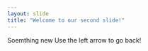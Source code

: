 ```yaml
---
layout: slide
title: "Welcome to our second slide!"
---
```

Soemthing new
Use the left arrow to go back!